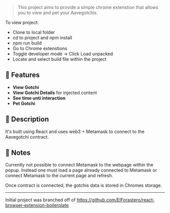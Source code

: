 > This project aims to provide a simple chrome extenstion that allows you to view and pet your Aavegotchis.

To view project:

- Clone to local folder
- cd to project and npm install
- npm run build
- Go to Chrome extenstions
- Toggle developer mode -> Click Load unpacked
- Locate and select build file within the project

## 🎉 Features

- **View Gotchi**
- **View Gotchi Details** for injected content
- **See time unti interaction**
- **Pet Gotchi**


## 📝 Description

It's built using React and uses web3 + Metamask to connect to the Aavegotchi contract.

## 📝 Notes

Currently not possible to connect Metamask to the webpage within the popup. Instead one must load a page already connected to Metamask or connect Metamask to the current page and refresh.

Once contract is connected, the gotchis data is stored in Chromes storage.

---

Initial project was branched off of https://github.com/ElForastero/react-browser-extension-boilerplate

